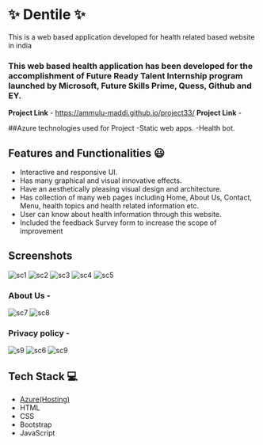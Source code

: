 
# ✨ Dentile  ✨

This is a web based application developed for health related  based website in india

### This web based health application has been developed for the accomplishment of Future Ready Talent Internship program launched by Microsoft, Future Skills Prime, Quess, Github and EY.


**Project Link** - https://ammulu-maddi.github.io/project33/
**Project Link** -

##Azure technologies used for Project
-Static web apps.
-Health bot.


## Features and Functionalities 😃

- Interactive and responsive UI.
- Has many graphical and visual innovative effects.
- Have an aesthetically pleasing visual design and architecture.
- Has collection of many web pages including Home, About Us, Contact, Menu, health topics and health related information etc.
- User can know about health information through this website.
- Included the feedback Survey form to increase the scope of improvement 

## Screenshots

![sc1](https://user-images.githubusercontent.com/117430543/208092677-348204aa-95c7-495c-b024-9fac43d20675.JPG) 
![sc2](https://user-images.githubusercontent.com/117430543/208092635-61ef7031-d8dc-42f6-9657-cb02b0ef85d6.JPG)
![sc3](https://user-images.githubusercontent.com/117430543/208092645-6abda4f2-d2ac-42c6-a1da-e274c5f54e78.JPG)
![sc4](https://user-images.githubusercontent.com/117430543/208092656-68b5629b-eed1-4d63-8433-c111e39c31b9.JPG)
![sc5](https://user-images.githubusercontent.com/117430543/208092663-38295908-d8c8-4c00-ba4f-aed3d18a8467.JPG)

### About Us -




![sc7](https://user-images.githubusercontent.com/117430543/208094428-703a7d36-0702-4192-953f-72ecc47f0903.JPG)
![sc8](https://user-images.githubusercontent.com/117430543/208094432-562eafcf-ee0f-460d-976f-e297fe6b4b99.JPG)


### Privacy policy -



![s9](https://user-images.githubusercontent.com/117430543/208094570-612b15eb-efb9-4821-a198-4fc3f7565cbc.JPG)
![sc6](https://user-images.githubusercontent.com/117430543/208094609-e8fd2a34-7888-478a-97f6-756e366855d4.JPG)
![sc9](https://user-images.githubusercontent.com/117430543/208094638-49c74e73-d0db-46f7-bb9a-a31a99752d28.JPG)

## Tech Stack 💻

- [Azure(Hosting)](https://azure.microsoft.com/en-in/features/azure-portal/)
- HTML
- CSS
- Bootstrap
- JavaScript
